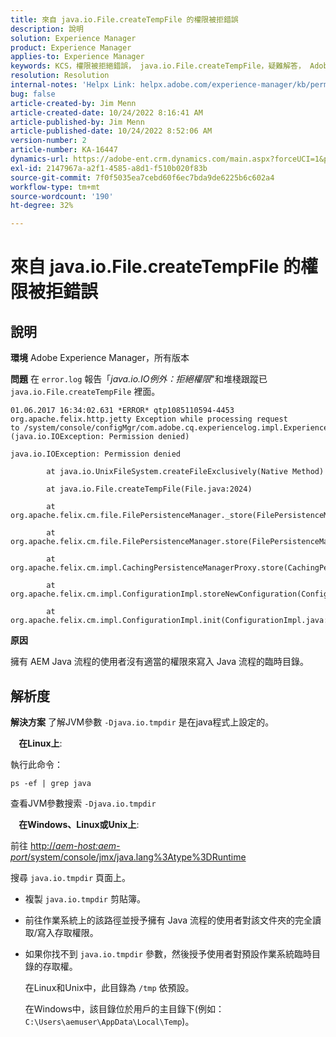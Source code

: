 ```yaml
---
title: 來自 java.io.File.createTempFile 的權限被拒錯誤
description: 說明
solution: Experience Manager
product: Experience Manager
applies-to: Experience Manager
keywords: KCS，權限被拒絕錯誤， java.io.File.createTempFile，疑難解答， Adobe Experience Manager
resolution: Resolution
internal-notes: 'Helpx Link: helpx.adobe.com/experience-manager/kb/permission_denied_error_from_java_io_file.html'
bug: false
article-created-by: Jim Menn
article-created-date: 10/24/2022 8:16:41 AM
article-published-by: Jim Menn
article-published-date: 10/24/2022 8:52:06 AM
version-number: 2
article-number: KA-16447
dynamics-url: https://adobe-ent.crm.dynamics.com/main.aspx?forceUCI=1&pagetype=entityrecord&etn=knowledgearticle&id=6bab172c-7453-ed11-bba2-6045bd0065f9
exl-id: 2147967a-a2f1-4585-a8d1-f510b020f83b
source-git-commit: 7f0f5035ea7cebd60f6ec7bda9de6225b6c602a4
workflow-type: tm+mt
source-wordcount: '190'
ht-degree: 32%

---
```


# 來自 java.io.File.createTempFile 的權限被拒錯誤

## 說明


<b>環境</b>
Adobe Experience Manager，所有版本

<b>問題</b>
在 `error.log` 報告「*java.io.IO例外：拒絕權限*&quot;和堆棧跟蹤已 `java.io.File.createTempFile` 裡面。


```
01.06.2017 16:34:02.631 *ERROR* qtp1085110594-4453 org.apache.felix.http.jetty Exception while processing request to /system/console/configMgr/com.adobe.cq.experiencelog.impl.ExperienceLogConfigServlet (java.io.IOException: Permission denied)

java.io.IOException: Permission denied

        at java.io.UnixFileSystem.createFileExclusively(Native Method)

        at java.io.File.createTempFile(File.java:2024)

        at org.apache.felix.cm.file.FilePersistenceManager._store(FilePersistenceManager.java:699)

        at org.apache.felix.cm.file.FilePersistenceManager.store(FilePersistenceManager.java:660)

        at org.apache.felix.cm.impl.CachingPersistenceManagerProxy.store(CachingPersistenceManagerProxy.java:242)

        at org.apache.felix.cm.impl.ConfigurationImpl.storeNewConfiguration(ConfigurationImpl.java:462)

        at org.apache.felix.cm.impl.ConfigurationImpl.init(ConfigurationImpl.java:183)
```


<b>原因</b>

擁有 AEM Java 流程的使用者沒有適當的權限來寫入 Java 流程的臨時目錄。




## 解析度


<b>解決方案</b>
了解JVM參數 `-Djava.io.tmpdir` 是在java程式上設定的。

<b>    在Linux上</b>:

執行此命令：


```
ps -ef | grep java
```


查看JVM參數搜索 `-Djava.io.tmpdir`

<b>    在Windows、Linux或Unix上</b>:

前往 [http://*aem-host:aem-port*/system/console/jmx/java.lang%3Atype%3DRuntime](http://aem-host:aem-port/system/console/jmx/java.lang%3Atype%3DRuntime)

搜尋 `java.io.tmpdir` 頁面上。

- 複製 `java.io.tmpdir` 剪貼簿。
-    前往作業系統上的該路徑並授予擁有 Java 流程的使用者對該文件夾的完全讀取/寫入存取權限。
- 如果你找不到 `java.io.tmpdir` 參數，然後授予使用者對預設作業系統臨時目錄的存取權。

   在Linux和Unix中，此目錄為 `/tmp` 依預設。

   在Windows中，該目錄位於用戶的主目錄下(例如： `C:\Users\aemuser\AppData\Local\Temp`)。
